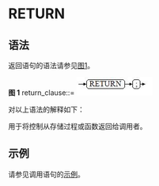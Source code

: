 # RETURN

## 语法<a name="zh-cn_topic_0237122231_zh-cn_topic_0059778007_s016991a2aeae4600b9f678c46d8de828"></a>

返回语句的语法请参见[图1](#zh-cn_topic_0237122231_zh-cn_topic_0059778007_f7ff63e01e2a840c69a1c17b91e7dc3eb)。

**图 1**  return\_clause::=<a name="zh-cn_topic_0237122231_zh-cn_topic_0059778007_f7ff63e01e2a840c69a1c17b91e7dc3eb"></a>
![](figures/return_clause.jpg "return_clause")

对以上语法的解释如下：

用于将控制从存储过程或函数返回给调用者。

## 示例<a name="zh-cn_topic_0237122231_section11628101012578"></a>

请参见调用语句的[示例](调用语句.md#zh-cn_topic_0237122223_zh-cn_topic_0059778001_scfc5c5fdac3e4a11a915ebac95b49f79)。
